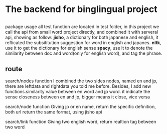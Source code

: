 # The backend for binglingual project
##
package usage
all test function are located in test folder, in this project we call the api from small word project directly, and combined it with serveral api, showing as follow:
**jisho**, a dictionary for both japanese and english, it reflicated the subsititution suggestion for word in english and japanes.
**nltk**, use it to get the dictionary for english sense
**spacy**, use it to denote the similarity between doc and word(only for english word), and tag the phrase.

## route
search/nodes function
I combined the two sides nodes, named en and jp, there are leftdata and rightdata you told me before.
Besides, I add new functions.similarity value between en word and jp word.
it indicate the sense closeness between en and jp, bigger means it close, vice versa

search/node function
Giving jp or en name, return the specific definition, both url return the same format, using jisho api

search/link function
Giving two english word, return realtion tag between two word
